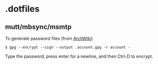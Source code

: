 # .dotfiles

## mutt/mbsync/msmtp

To generate password files (from
[ArchWiki](https://wiki.archlinux.org/index.php/Msmtp#Server_sent_empty_reply))

```shell
$ gpg --encrypt --sign --output .account.gpg -r account -
```

Type the password, press enter for a newline, and then Ctrl-D to encrypt.
